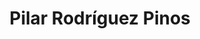 ---
# Display name
title: Pilar Rodríguez Pinos

# Full name (for SEO)
first_name: Pilar
last_name: Rodríguez Pinos

# Username (this should match the folder name)
authors:
  - PRP

user_groups:
  - Former Members
---